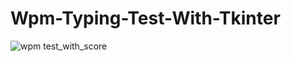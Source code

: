 # Wpm-Typing-Test-With-Tkinter

![wpm test_with_score](https://user-images.githubusercontent.com/120196340/225749082-f02fffed-8cae-4685-a188-2167143a62c6.png)
